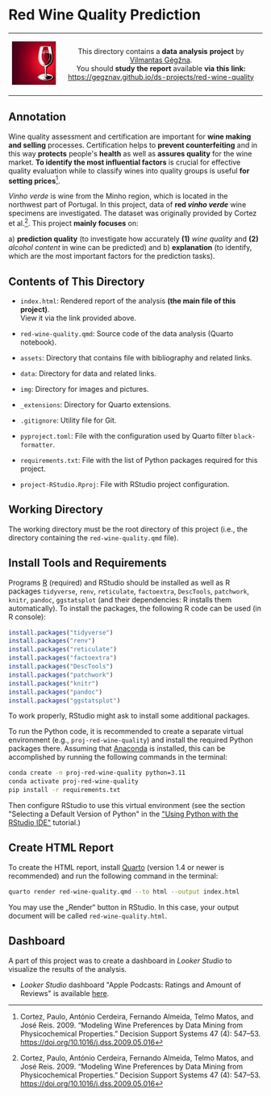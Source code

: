 Red Wine Quality Prediction
===========================

<table width="100%">
  <tr>
  <td width="20%">
  <p align="center">
  
  <img src="img/logo-mini.png">

  </p>
  </td> 
  <td width="80%" align="center">
  
  This directory contains a **data analysis project** by [Vilmantas Gėgžna](https://github.com/GegznaV).  
You should **study the report** available **via this link:**  
<https://gegznav.github.io/ds-projects/red-wine-quality>   

  </td>
  </tr>
</table>


Annotation
----------

Wine quality assessment and certification are important for **wine making and selling** processes. Certification helps to **prevent counterfeiting** and in this way **protects** people's **health** as well as **assures quality** for the wine market. **To identify the most influential factors** is crucial for effective quality evaluation while to classify wines into quality groups is useful **for setting prices**[^cortez2009].

*Vinho verde* is wine from the Minho region, which is located in the northwest part of Portugal.
In this project, data of **red *vinho verde*** wine specimens are investigated.
The dataset was originally provided by Cortez et al.[^cortez2009]. 
This project **mainly focuses** on:

a) **prediction quality** (to investigate how accurately **(1)** *wine quality* and **(2)** *alcohol content* in wine can be predicted) and
b) **explanation** (to identify, which are the most important factors for the prediction tasks).

<div style="font-size:14px">

[^cortez2009]: Cortez, Paulo, António Cerdeira, Fernando Almeida, Telmo Matos, and José Reis. 2009. “Modeling Wine Preferences by Data Mining from Physicochemical Properties.” Decision Support Systems 47 (4): 547–53. https://doi.org/10.1016/j.dss.2009.05.016

</div>


Contents of This Directory
--------------------------

- `index.html`:
Rendered report of the analysis **(the main file of this project)**.  
View it via the link provided above.

- `red-wine-quality.qmd`: 
Source code of the data analysis (Quarto notebook).

- `assets`:
Directory that contains file with bibliography and related links.

- `data`:
Directory for data and related links.

- `img`:
Directory for images and pictures.

- `_extensions`:
Directory for Quarto extensions.

- `.gitignore`:
Utility file for Git.

- `pyproject.toml`:
File with the configuration used by Quarto filter `black-formatter`.

- `requirements.txt`: 
File with the list of Python packages required for this project.

- `project-RStudio.Rproj`: 
File with RStudio project configuration.


Working Directory
-----------------

The working directory must be the root directory of this project (i.e., the directory containing the `red-wine-quality.qmd` file).


Install Tools and Requirements
-------------------------------

Programs [R](https://www.r-project.org/) (required) and RStudio should be installed as well as R packages `tidyverse`, `renv`, `reticulate`, `factoextra`, `DescTools`, `patchwork`, `knitr`, `pandoc`, `ggstatsplot` (and their dependencies: R installs them automatically). To install the packages, the following R code can be used (in R console):

``` r
install.packages("tidyverse")
install.packages("renv")
install.packages("reticulate")
install.packages("factoextra")
install.packages("DescTools")
install.packages("patchwork")
install.packages("knitr")
install.packages("pandoc")
install.packages("ggstatsplot")
```

To work properly, RStudio might ask to install some additional packages.

To run the Python code, it is recommended to create a separate virtual environment (e.g., `proj-red-wine-quality`) and install the required Python packages there.
Assuming that [Anaconda](https://www.anaconda.com/download) is installed, this can be accomplished by running the following commands in the terminal:

```bash
conda create -n proj-red-wine-quality python=3.11
conda activate proj-red-wine-quality
pip install -r requirements.txt
```

Then configure RStudio to use this virtual environment (see the section "Selecting a Default Version of Python" in the ["Using Python with the RStudio IDE"](https://support.posit.co/hc/en-us/articles/1500007929061-Using-Python-with-the-RStudio-IDE) tutorial.)



Create HTML Report
------------------

To create the HTML report, install [Quarto](https://quarto.org/docs/download/) (version 1.4 or newer is recommended) and run the following command in the terminal:

```bash
quarto render red-wine-quality.qmd --to html --output index.html
```

You may use the „Render“ button in RStudio. In this case, your output document will be called `red-wine-quality.html`.
 

Dashboard
--------------

A part of this project was to create a dashboard in *Looker Studio* to visualize the results of the analysis. 

- *Looker Studio* dashboard "Apple Podcasts: Ratings and Amount of Reviews" is available 
  <a href="https://lookerstudio.google.com/reporting/1413c256-c42a-4b0d-976e-ac2b878fbcf9/page/dFTED" target="_blank">here</a>.
